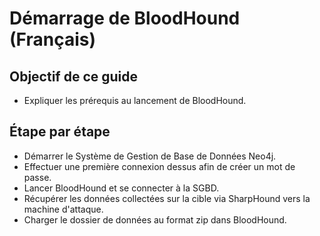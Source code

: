 # Démarrage de BloodHound (Français)

## Objectif de ce guide
- Expliquer les prérequis au lancement de BloodHound.

## Étape par étape
- Démarrer le Système de Gestion de Base de Données Neo4j.
- Effectuer une première connexion dessus afin de créer un mot de passe.
- Lancer BloodHound et se connecter à la SGBD.
- Récupérer les données collectées sur la cible via SharpHound vers la machine d'attaque.
- Charger le dossier de données au format zip dans BloodHound.
